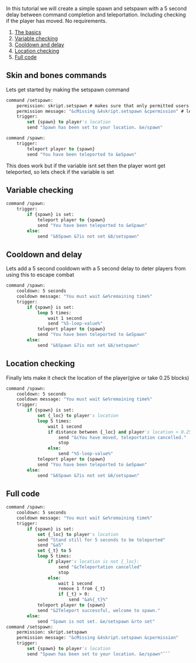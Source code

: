 In this tutorial we will create a simple spawn and setspawn with a 5 second delay between command completion and teleportation.
Including checking if the player has moved.
No requirements.

1) [The basics](Skin-and-bones-commands)
2) [Variable checking](Variable-checking)
3) [Cooldown and delay](Cooldown-and-delay)
4) [Location checking](Location-checking)
5) [Full code](Full-code)

## Skin and bones commands
Lets get started by making the setspawn command
```vb
command /setspawn:
	permission: skript.setspawn # makes sure that only permitted users can execute this command
	permission message: "&cMissing &4skript.setspawn &cpermission" # lets you know what permission you are missing
	trigger:
		set {spawn} to player's location
		send "Spawn has been set to your location. &e/spawn"
```

```vb
command /spawn:
	trigger:
		teleport player to {spawn}
		send "You have been teleported to &eSpawn"
```
This does work but if the variable isnt set then the player wont get teleported, so lets check if the variable is set
## Variable checking
```vb
command /spawn:
	trigger:
		if {spawn} is set:
			teleport player to {spawn}
			send "You have been teleported to &eSpawn"
		else:
			send "&6Spawn &7is not set &6/setspawn"
```
## Cooldown and delay
Lets add a 5 second cooldown with a 5 second delay to deter players from using this to escape combat
```vb
command /spawn:
	cooldown: 5 seconds
	cooldown message: "You must wait &e%remaining time%"
	trigger:
		if {spawn} is set:
			loop 5 times:
				wait 1 second
				send "%5-loop-value%"
			teleport player to {spawn}
			send "You have been teleported to &eSpawn"
		else:
			send "&6Spawn &7is not set &6/setspawn"
```
## Location checking
Finally lets make it check the location of the player(give or take 0.25 blocks)
```vb
command /spawn:
	cooldown: 5 seconds
	cooldown message: "You must wait &e%remaining time%"
	trigger:
		if {spawn} is set:
			set {_loc} to player's location
			loop 5 times:
				wait 1 second
				if distance between {_loc} and player's location > 0.25:
					send "&cYou have moved, teleportation cancelled."
					stop
				else:
					send "%5-loop-value%"
			teleport player to {spawn}
			send "You have been teleported to &eSpawn"
		else:
			send "&6Spawn &7is not set &6/setspawn"
```
## Full code
```vb
command /spawn:
	cooldown: 5 seconds
	cooldown message: "You must wait &e%remaining time%"
	trigger:
		if {spawn} is set:
			set {_loc} to player's location
			send "Stand still for 5 seconds to be teleported"
			send "&a5"
			set {_t} to 5
			loop 5 times:
				if player's location is not {_loc}:
					send "&cTeleportation cancelled"
					stop
				else:
					wait 1 second
					remove 1 from {_t}
					if {_t} > 0:
						send "&a%{_t}%"
			teleport player to {spawn}
			send "&2Teleport successful, welcome to spawn."
		else:
			send "Spawn is not set. &e/setspawn &rto set"
command /setspawn:
	permission: skript.setspawn
	permission message: "&cMissing &4skript.setspawn &cpermission"
	trigger:
		set {spawn} to player's location
		send "Spawn has been set to your location. &e/spawn"```
